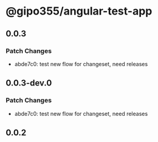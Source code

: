 # @gipo355/angular-test-app

## 0.0.3

### Patch Changes

- abde7c0: test new flow for changeset, need releases

## 0.0.3-dev.0

### Patch Changes

- abde7c0: test new flow for changeset, need releases

## 0.0.2

